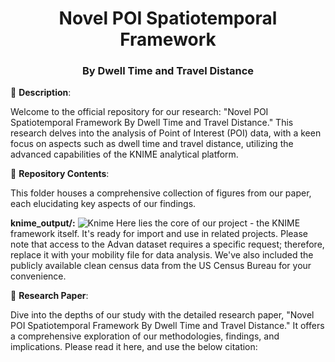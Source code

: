 <h1 align="center">Novel POI Spatiotemporal Framework</h1>
<h3 align="center">By Dwell Time and Travel Distance</h3>

📖 **Description**:

Welcome to the official repository for our research: "Novel POI Spatiotemporal Framework By Dwell Time and Travel Distance." This research delves into the analysis of Point of Interest (POI) data, with a keen focus on aspects such as dwell time and travel distance, utilizing the advanced capabilities of the KNIME analytical platform.

📁 **Repository Contents**:


This folder houses a comprehensive collection of figures from our paper, each elucidating key aspects of our findings.

**knime_output/:**
![Knime](Figures)
Here lies the core of our project - the KNIME framework itself. It's ready for import and use in related projects. Please note that access to the Advan dataset requires a specific request; therefore, replace it with your mobility file for data analysis. We've also included the publicly available clean census data from the US Census Bureau for your convenience.

📜 **Research Paper**:

Dive into the depths of our study with the detailed research paper, "Novel POI Spatiotemporal Framework By Dwell Time and Travel Distance." It offers a comprehensive exploration of our methodologies, findings, and implications. Please read it here, and use the below citation:

